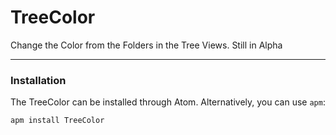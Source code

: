 # TreeColor
Change the Color from the Folders in the Tree Views.
Still in Alpha

---

### Installation
The TreeColor can be installed through Atom. Alternatively, you can use `apm`:

`apm install TreeColor`
